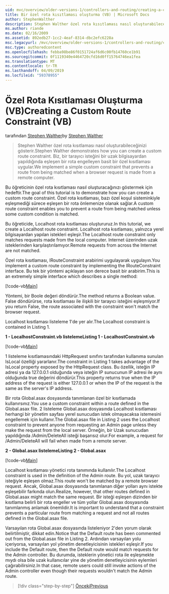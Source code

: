 ```yaml
---
uid: mvc/overview/older-versions-1/controllers-and-routing/creating-a-custom-route-constraint-vb
title: Bir özel rota kısıtlaması oluşturma (VB) | Microsoft Docs
author: StephenWalther
description: Stephen Walther özel rota kısıtlaması nasıl oluşturabileceğinizi gösterir. Biz basit bir uygulama bir yolu olmasını önleyen özel kısıtlaması eşleşen w...
ms.author: riande
ms.date: 02/16/2009
ms.assetid: 892edb27-1cc2-4eaf-8314-dbc2efc6228a
msc.legacyurl: /mvc/overview/older-versions-1/controllers-and-routing/creating-a-custom-route-constraint-vb
msc.type: authoredcontent
ms.openlocfilehash: febba98be86f0151724af6d6c00fb14760ce1b91
ms.sourcegitcommit: 0f1119340e4464720cfd16d0ff15764746ea1fea
ms.translationtype: MT
ms.contentlocale: tr-TR
ms.lasthandoff: 04/09/2019
ms.locfileid: "59378955"
---
```

# <a name="creating-a-custom-route-constraint-vb"></a><span data-ttu-id="17b70-104">Özel Rota Kısıtlaması Oluşturma (VB)</span><span class="sxs-lookup"><span data-stu-id="17b70-104">Creating a Custom Route Constraint (VB)</span></span>

<span data-ttu-id="17b70-105">tarafından [Stephen Walther](https://github.com/StephenWalther)</span><span class="sxs-lookup"><span data-stu-id="17b70-105">by [Stephen Walther](https://github.com/StephenWalther)</span></span>

> <span data-ttu-id="17b70-106">Stephen Walther özel rota kısıtlaması nasıl oluşturabileceğinizi gösterir.</span><span class="sxs-lookup"><span data-stu-id="17b70-106">Stephen Walther demonstrates how you can create a custom route constraint.</span></span> <span data-ttu-id="17b70-107">Biz, bir tarayıcı isteğini bir uzak bilgisayardan yapıldığında eşleşen bir rota engelleyen basit bir özel kısıtlaması uygular.</span><span class="sxs-lookup"><span data-stu-id="17b70-107">We implement a simple custom constraint that prevents a route from being matched when a browser request is made from a remote computer.</span></span>


<span data-ttu-id="17b70-108">Bu öğreticinin özel rota kısıtlaması nasıl oluşturacağınızı göstermek için hedeftir.</span><span class="sxs-lookup"><span data-stu-id="17b70-108">The goal of this tutorial is to demonstrate how you can create a custom route constraint.</span></span> <span data-ttu-id="17b70-109">Özel rota kısıtlaması, bazı özel koşul sisteminkiyle eşleşmediği sürece eşleşen bir rota önlemenize olanak sağlar.</span><span class="sxs-lookup"><span data-stu-id="17b70-109">A custom route constraint enables you to prevent a route from being matched unless some custom condition is matched.</span></span>

<span data-ttu-id="17b70-110">Bu öğreticide, Localhost rota kısıtlaması oluştururuz.</span><span class="sxs-lookup"><span data-stu-id="17b70-110">In this tutorial, we create a Localhost route constraint.</span></span> <span data-ttu-id="17b70-111">Localhost rota kısıtlaması, yalnızca yerel bilgisayardan yapılan istekleri eşleşir.</span><span class="sxs-lookup"><span data-stu-id="17b70-111">The Localhost route constraint only matches requests made from the local computer.</span></span> <span data-ttu-id="17b70-112">Internet üzerinden uzak isteklerinden karşılaştırılamıyor.</span><span class="sxs-lookup"><span data-stu-id="17b70-112">Remote requests from across the Internet are not matched.</span></span>

<span data-ttu-id="17b70-113">Özel rota kısıtlaması, IRouteConstraint arabirimi uygulayarak uygulayın.</span><span class="sxs-lookup"><span data-stu-id="17b70-113">You implement a custom route constraint by implementing the IRouteConstraint interface.</span></span> <span data-ttu-id="17b70-114">Bu tek bir yöntemi açıklayan son derece basit bir arabirim.</span><span class="sxs-lookup"><span data-stu-id="17b70-114">This is an extremely simple interface which describes a single method:</span></span>

[!code-vb[Main](creating-a-custom-route-constraint-vb/samples/sample1.vb)]

<span data-ttu-id="17b70-115">Yöntemi, bir Boole değeri döndürür.</span><span class="sxs-lookup"><span data-stu-id="17b70-115">The method returns a Boolean value.</span></span> <span data-ttu-id="17b70-116">False döndürürse, rota kısıtlaması ile ilişkili bir tarayıcı isteğini eşleşmiyor.</span><span class="sxs-lookup"><span data-stu-id="17b70-116">If you return False, the route associated with the constraint won't match the browser request.</span></span>

<span data-ttu-id="17b70-117">Localhost kısıtlaması listeleme 1'de yer alır.</span><span class="sxs-lookup"><span data-stu-id="17b70-117">The Localhost constraint is contained in Listing 1.</span></span>

**<span data-ttu-id="17b70-118">1 - LocalhostConstraint.vb listeleme</span><span class="sxs-lookup"><span data-stu-id="17b70-118">Listing 1 - LocalhostConstraint.vb</span></span>**

[!code-vb[Main](creating-a-custom-route-constraint-vb/samples/sample2.vb)]

<span data-ttu-id="17b70-119">1 listeleme kısıtlamasındaki HttpRequest sınıfını tarafından kullanıma sunulan IsLocal özelliği yararlanır.</span><span class="sxs-lookup"><span data-stu-id="17b70-119">The constraint in Listing 1 takes advantage of the IsLocal property exposed by the HttpRequest class.</span></span> <span data-ttu-id="17b70-120">Bu özellik, isteğin IP adresi ya da 127.0.0.1 olduğunda veya isteğin IP sunucunun IP adresi ile aynı olduğunda true değerini döndürür.</span><span class="sxs-lookup"><span data-stu-id="17b70-120">This property returns true when the IP address of the request is either 127.0.0.1 or when the IP of the request is the same as the server's IP address.</span></span>

<span data-ttu-id="17b70-121">Bir rota Global.asax dosyasında tanımlanan özel bir kısıtlamada kullanırsınız.</span><span class="sxs-lookup"><span data-stu-id="17b70-121">You use a custom constraint within a route defined in the Global.asax file.</span></span> <span data-ttu-id="17b70-122">2 listeleme Global.asax dosyasında Localhost kısıtlaması herhangi bir yönetim sayfası yerel sunucudan istek olmayacaksa istemesini engellemek için kullanır.</span><span class="sxs-lookup"><span data-stu-id="17b70-122">The Global.asax file in Listing 2 uses the Localhost constraint to prevent anyone from requesting an Admin page unless they make the request from the local server.</span></span> <span data-ttu-id="17b70-123">Örneğin, bir Uzak sunucudan yapıldığında /Admin/DeleteAll isteği başarısız olur.</span><span class="sxs-lookup"><span data-stu-id="17b70-123">For example, a request for /Admin/DeleteAll will fail when made from a remote server.</span></span>

**<span data-ttu-id="17b70-124">2 - Global.asax listeleme</span><span class="sxs-lookup"><span data-stu-id="17b70-124">Listing 2 - Global.asax</span></span>**

[!code-vb[Main](creating-a-custom-route-constraint-vb/samples/sample3.vb)]

<span data-ttu-id="17b70-125">Localhost kısıtlaması yönetici rota tanımında kullanılır.</span><span class="sxs-lookup"><span data-stu-id="17b70-125">The Localhost constraint is used in the definition of the Admin route.</span></span> <span data-ttu-id="17b70-126">Bu yol, uzak tarayıcı isteğiyle eşleşen olmaz.</span><span class="sxs-lookup"><span data-stu-id="17b70-126">This route won't be matched by a remote browser request.</span></span> <span data-ttu-id="17b70-127">Ancak, Global.asax dosyasında tanımlanan diğer yolları aynı istekte eşleşebilir farkında olun.</span><span class="sxs-lookup"><span data-stu-id="17b70-127">Realize, however, that other routes defined in Global.asax might match the same request.</span></span> <span data-ttu-id="17b70-128">Bir isteği eşleşen dizinden bir kısıtlama belirli bir rota engeller ve tüm yollar Global.asax dosyasında tanımlanmış anlamak önemlidir.</span><span class="sxs-lookup"><span data-stu-id="17b70-128">It is important to understand that a constraint prevents a particular route from matching a request and not all routes defined in the Global.asax file.</span></span>

<span data-ttu-id="17b70-129">Varsayılan rota Global.asax dosyasında listeleniyor 2'den yorum olarak belirtilmiştir, dikkat edin.</span><span class="sxs-lookup"><span data-stu-id="17b70-129">Notice that the Default route has been commented out from the Global.asax file in Listing 2.</span></span> <span data-ttu-id="17b70-130">Ardından varsayılan yolu içeriyorsa, varsayılan yol yönetim denetleyicisinin istekleri eşleşir.</span><span class="sxs-lookup"><span data-stu-id="17b70-130">If you include the Default route, then the Default route would match requests for the Admin controller.</span></span> <span data-ttu-id="17b70-131">Bu durumda, isteklerin yönetici rota ile eşleşmekte mıydı olsa bile uzak kullanıcılar yine de yönetim denetleyicisinin eylemleri çağırabilirsiniz.</span><span class="sxs-lookup"><span data-stu-id="17b70-131">In that case, remote users could still invoke actions of the Admin controller even though their requests wouldn't match the Admin route.</span></span>

> [!div class="step-by-step"]
> [<span data-ttu-id="17b70-132">Önceki</span><span class="sxs-lookup"><span data-stu-id="17b70-132">Previous</span></span>](creating-a-route-constraint-vb.md)
